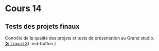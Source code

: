 # Cours 14
## Tests des projets finaux
Contrôle de la qualité des projets et tests de présentation au Grand studio.   
[🛠️ Travail 3](./consignes/travail3.md){ .md-button } 

